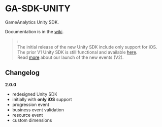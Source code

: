 # GA-SDK-UNITY
GameAnalytics Unity SDK.

Documentation is in the [wiki](https://github.com/GameAnalytics/GA-SDK-UNITY/wiki).


> :information_source:<br>
> The initial release of the new Unity SDK include only support for iOS.<br>
> The prior V1 Unity SDK is still functional and available [here](http://download.gameanalytics.com/unity/ga_sdk/unity/UnityWrapper.package).<br>
> Read [more](http://www.gameanalytics.com/update/) about our launch of the new events (V2).



Changelog
---------

**2.0.0**
* redesigned Unity SDK 
* initially with **only iOS** support
* progression event
* business event validation
* resource event
* custom dimensions
